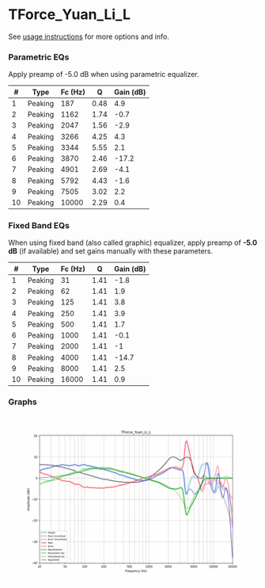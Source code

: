 # TForce_Yuan_Li_L
See [usage instructions](https://github.com/jaakkopasanen/AutoEq#usage) for more options and info.

### Parametric EQs
Apply preamp of -5.0 dB when using parametric equalizer.

|   # | Type    |   Fc (Hz) |    Q |   Gain (dB) |
|-----|---------|-----------|------|-------------|
|   1 | Peaking |       187 | 0.48 |         4.9 |
|   2 | Peaking |      1162 | 1.74 |        -0.7 |
|   3 | Peaking |      2047 | 1.56 |        -2.9 |
|   4 | Peaking |      3266 | 4.25 |         4.3 |
|   5 | Peaking |      3344 | 5.55 |         2.1 |
|   6 | Peaking |      3870 | 2.46 |       -17.2 |
|   7 | Peaking |      4901 | 2.69 |        -4.1 |
|   8 | Peaking |      5792 | 4.43 |        -1.6 |
|   9 | Peaking |      7505 | 3.02 |         2.2 |
|  10 | Peaking |     10000 | 2.29 |         0.4 |

### Fixed Band EQs
When using fixed band (also called graphic) equalizer, apply preamp of **-5.0 dB** (if available) and set gains manually with these parameters.

|   # | Type    |   Fc (Hz) |    Q |   Gain (dB) |
|-----|---------|-----------|------|-------------|
|   1 | Peaking |        31 | 1.41 |        -1.8 |
|   2 | Peaking |        62 | 1.41 |         1.9 |
|   3 | Peaking |       125 | 1.41 |         3.8 |
|   4 | Peaking |       250 | 1.41 |         3.9 |
|   5 | Peaking |       500 | 1.41 |         1.7 |
|   6 | Peaking |      1000 | 1.41 |        -0.1 |
|   7 | Peaking |      2000 | 1.41 |        -1   |
|   8 | Peaking |      4000 | 1.41 |       -14.7 |
|   9 | Peaking |      8000 | 1.41 |         2.5 |
|  10 | Peaking |     16000 | 1.41 |         0.9 |

### Graphs
![](./TForce_Yuan_Li_L.png)
